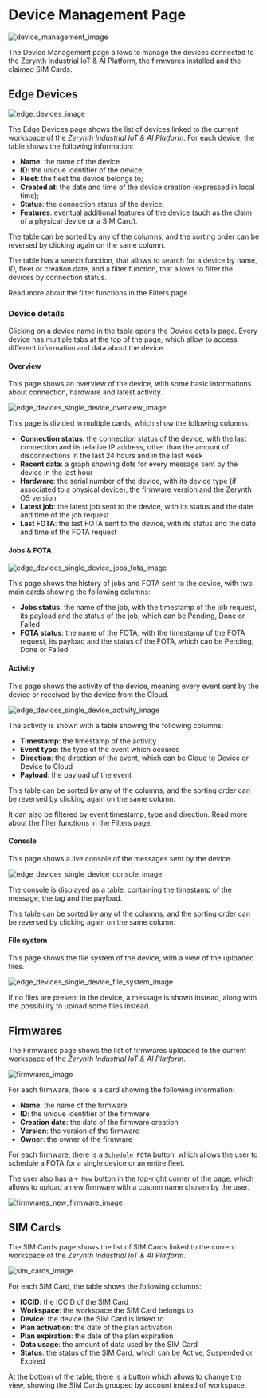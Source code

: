# Device Management Page

![device_management_image]

The Device Management page allows to manage the devices connected to the Zerynth Industrial IoT & AI Platform, the firmwares installed and the claimed SIM Cards.

## Edge Devices

![edge_devices_image]

The Edge Devices page shows the list of devices linked to the current workspace of the _Zerynth Industrial IoT & AI Platform_. For each device, the table shows the following information:

* **Name**: the name of the device
* **ID**: the unique identifier of the device;
* **Fleet**: the fleet the device belongs to;
* **Created at**: the date and time of the device creation (expressed in local time);
* **Status**: the connection status of the device;
* **Features**: eventual additional features of the device (such as the claim of a physical device or a SIM Card).

The table can be sorted by any of the columns, and the sorting order can be reversed by clicking again on the same column.

The table has a search function, that allows to search for a device by name, ID, fleet or creation date, and a filter function, that allows to filter the devices by connection status.

Read more about the filter functions in the Filters page.

### Device details

Clicking on a device name in the table opens the Device details page. Every device has multiple tabs at the top of the page, which allow to access different information and data about the device.

#### Overview

This page shows an overview of the device, with some basic informations about connection, hardware and latest activity.

![edge_devices_single_device_overview_image]

This page is divided in multiple cards, which show the following columns:

* **Connection status**: the connection status of the device, with the last connection and its relative IP address, other than the amount of disconnections in the last 24 hours and in the last week
* **Recent data**: a graph showing dots for every message sent by the device in the last hour
* **Hardware**: the serial number of the device, with its device type (if associated to a physical device), the firmware version and the Zerynth OS version
* **Latest job**: the latest job sent to the device, with its status and the date and time of the job request
* **Last FOTA**: the last FOTA sent to the device, with its status and the date and time of the FOTA request


#### Jobs & FOTA
  
![edge_devices_single_device_jobs_fota_image]

This page shows the history of jobs and FOTA sent to the device, with two main cards showing the following columns:

* **Jobs status**: the name of the job, with the timestamp of the job request, its payload and the status of the job, which can be Pending, Done or Failed
* **FOTA status**: the name of the FOTA, with the timestamp of the FOTA request, its payload and the status of the FOTA, which can be Pending, Done or Failed


#### Activity

This page shows the activity of the device, meaning every event sent by the device or received by the device from
the Cloud.

![edge_devices_single_device_activity_image]

The activity is shown with a table showing the following columns:

* **Timestamp**: the timestamp of the activity
* **Event type**: the type of the event which occured
* **Direction**: the direction of the event, which can be Cloud to Device or Device to Cloud
* **Payload**: the payload of the event

This table can be sorted by any of the columns, and the sorting order can be reversed by clicking again on the same column.

It can also be filtered by event timestamp, type and direction. Read more about the filter functions in the Filters page.


#### Console

This page shows a live console of the messages sent by the device.

![edge_devices_single_device_console_image]

The console is displayed as a table, containing the timestamp of the message, the tag and the payload.

This table can be sorted by any of the columns, and the sorting order can be reversed by clicking again on the same	column.


#### File system

This page shows the file system of the device, with a view of the uploaded files.

![edge_devices_single_device_file_system_image]

If no files are present in the device, a message is shown instead, along with the possibility to upload some files instead.

## Firmwares

The Firmwares page shows the list of firmwares uploaded to the current workspace of the _Zerynth Industrial IoT & AI Platform_.

![firmwares_image]

For each firmware, there is a card showing the following information:

* **Name**: the name of the firmware
* **ID**: the unique identifier of the firmware
* **Creation date**: the date of the firmware creation
* **Version**: the version of the firmware
* **Owner**: the owner of the firmware

For each firmware, there is a `Schedule FOTA` button, which allows the user to schedule a FOTA for a single device or an entire fleet.

The user also has a `+ New` button in the top-right corner of the page, which allows to upload a new firmware with a custom name chosen by the user.

![firmwares_new_firmware_image]

## SIM Cards

The SIM Cards page shows the list of SIM Cards linked to the current workspace of the _Zerynth Industrial IoT & AI Platform_. 

![sim_cards_image]

For each SIM Card, the table shows the following columns:

* **ICCID**: the ICCID of the SIM Card
* **Workspace**: the workspace the SIM Card belongs to
* **Device**: the device the SIM Card is linked to
* **Plan activation**: the date of the plan activation
* **Plan expiration**: the date of the plan expiration
* **Data usage**: the amount of data used by the SIM Card
* **Status**: the status of the SIM Card, which can be Active, Suspended or Expired

At the bottom of the table, there is a button which allows to change the view, showing the SIM Cards grouped by account instead of workspace.

[//]: #                                             (Images)
[device_management_image]:                          ../../img/DeviceManagement/DeviceManagement.png
[edge_devices_image]:                               ../../img/DeviceManagement/EdgeDevices/EdgeDevices.png
[edge_devices_single_device_overview_image]:        ../../img/DeviceManagement/EdgeDevices/SingleDevice/Overview.png
[edge_devices_single_device_jobs_fota_image]:       ../../img/DeviceManagement/EdgeDevices/SingleDevice/JobsFota.png
[edge_devices_single_device_activity_image]:        ../../img/DeviceManagement/EdgeDevices/SingleDevice/Activity.png
[edge_devices_single_device_console_image]:         ../../img/DeviceManagement/EdgeDevices/SingleDevice/Console.png
[edge_devices_single_device_file_system_image]:     ../../img/DeviceManagement/EdgeDevices/SingleDevice/FileSystem.png
[firmwares_image]:                                  ../../img/DeviceManagement/Firmwares/Firmwares.png
[firmwares_new_firmware_image]:                     ../../img/DeviceManagement/Firmwares/NewFirmware.png
[sim_cards_image]:                                  ../../img/DeviceManagement/SIMCards/SIMCards.png
